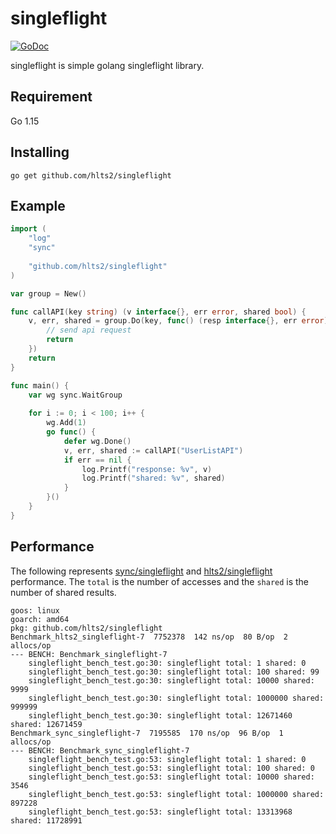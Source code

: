 # singleflight

[![GoDoc](https://godoc.org/github.com/hlts2/singleflight?status.svg)](http://godoc.org/github.com/hlts2/singleflight)

singleflight is simple golang singleflight library.

## Requirement

Go 1.15

## Installing

```
go get github.com/hlts2/singleflight
```

## Example

```go
import (
    "log"
    "sync"
    
    "github.com/hlts2/singleflight"
)

var group = New()

func callAPI(key string) (v interface{}, err error, shared bool) {
    v, err, shared = group.Do(key, func() (resp interface{}, err error) {
        // send api request
        return
    })
    return
}

func main() {
    var wg sync.WaitGroup
    
    for i := 0; i < 100; i++ {
        wg.Add(1)
        go func() {
            defer wg.Done()
            v, err, shared := callAPI("UserListAPI")
            if err == nil {
                log.Printf("response: %v", v)
                log.Printf("shared: %v", shared)
            }
        }()
    }
}
```

## Performance

The following represents [sync/singleflight](https://github.com/golang/sync/tree/master/singleflight) and [hlts2/singleflight](https://github.com/hlts2/singleflight) performance.
The `total` is the number of accesses and the `shared` is the number of shared results.

```
goos: linux
goarch: amd64
pkg: github.com/hlts2/singleflight
Benchmark_hlts2_singleflight-7  7752378  142 ns/op  80 B/op  2 allocs/op
--- BENCH: Benchmark_singleflight-7
    singleflight_bench_test.go:30: singleflight total: 1 shared: 0
    singleflight_bench_test.go:30: singleflight total: 100 shared: 99
    singleflight_bench_test.go:30: singleflight total: 10000 shared: 9999
    singleflight_bench_test.go:30: singleflight total: 1000000 shared: 999999
    singleflight_bench_test.go:30: singleflight total: 12671460 shared: 12671459
Benchmark_sync_singleflight-7  7195585  170 ns/op  96 B/op  1 allocs/op
--- BENCH: Benchmark_sync_singleflight-7
    singleflight_bench_test.go:53: singleflight total: 1 shared: 0
    singleflight_bench_test.go:53: singleflight total: 100 shared: 0
    singleflight_bench_test.go:53: singleflight total: 10000 shared: 3546
    singleflight_bench_test.go:53: singleflight total: 1000000 shared: 897228
    singleflight_bench_test.go:53: singleflight total: 13313968 shared: 11728991
```
